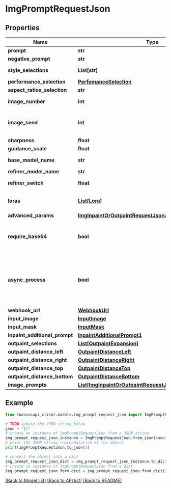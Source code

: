 # ImgPromptRequestJson


## Properties

Name | Type | Description | Notes
------------ | ------------- | ------------- | -------------
**prompt** | **str** |  | [optional] [default to '']
**negative_prompt** | **str** |  | [optional] [default to '']
**style_selections** | **List[str]** |  | [optional] [default to [Fooocus V2, Fooocus Enhance, Fooocus Sharp]]
**performance_selection** | [**PerfomanceSelection**](PerfomanceSelection.md) |  | [optional] 
**aspect_ratios_selection** | **str** |  | [optional] [default to '1152*896']
**image_number** | **int** | Image number | [optional] [default to 1]
**image_seed** | **int** | Seed to generate image, -1 for random | [optional] [default to -1]
**sharpness** | **float** |  | [optional] [default to 2.0]
**guidance_scale** | **float** |  | [optional] [default to 4.0]
**base_model_name** | **str** |  | [optional] [default to 'juggernautXL_version6Rundiffusion.safetensors']
**refiner_model_name** | **str** |  | [optional] [default to 'None']
**refiner_switch** | **float** | Refiner Switch At | [optional] [default to 0.5]
**loras** | [**List[Lora]**](Lora.md) |  | [optional] [default to [{model_name=sd_xl_offset_example-lora_1.0.safetensors, weight=0.1}]]
**advanced_params** | [**ImgInpaintOrOutpaintRequestJsonAdvancedParams**](ImgInpaintOrOutpaintRequestJsonAdvancedParams.md) |  | [optional] 
**require_base64** | **bool** | Return base64 data of generated image | [optional] [default to False]
**async_process** | **bool** | Set to true will run async and return job info for retrieve generataion result later | [optional] [default to False]
**webhook_url** | [**WebhookUrl**](WebhookUrl.md) |  | [optional] 
**input_image** | [**InputImage**](InputImage.md) |  | [optional] 
**input_mask** | [**InputMask**](InputMask.md) |  | [optional] 
**inpaint_additional_prompt** | [**InpaintAdditionalPrompt1**](InpaintAdditionalPrompt1.md) |  | [optional] 
**outpaint_selections** | [**List[OutpaintExpansion]**](OutpaintExpansion.md) |  | [optional] [default to []]
**outpaint_distance_left** | [**OutpaintDistanceLeft**](OutpaintDistanceLeft.md) |  | [optional] 
**outpaint_distance_right** | [**OutpaintDistanceRight**](OutpaintDistanceRight.md) |  | [optional] 
**outpaint_distance_top** | [**OutpaintDistanceTop**](OutpaintDistanceTop.md) |  | [optional] 
**outpaint_distance_bottom** | [**OutpaintDistanceBottom**](OutpaintDistanceBottom.md) |  | [optional] 
**image_prompts** | [**List[ImgInpaintOrOutpaintRequestJsonImagePromptsInner]**](ImgInpaintOrOutpaintRequestJsonImagePromptsInner.md) |  | 

## Example

```python
from fooocusapi_client.models.img_prompt_request_json import ImgPromptRequestJson

# TODO update the JSON string below
json = "{}"
# create an instance of ImgPromptRequestJson from a JSON string
img_prompt_request_json_instance = ImgPromptRequestJson.from_json(json)
# print the JSON string representation of the object
print(ImgPromptRequestJson.to_json())

# convert the object into a dict
img_prompt_request_json_dict = img_prompt_request_json_instance.to_dict()
# create an instance of ImgPromptRequestJson from a dict
img_prompt_request_json_form_dict = img_prompt_request_json.from_dict(img_prompt_request_json_dict)
```
[[Back to Model list]](../README.md#documentation-for-models) [[Back to API list]](../README.md#documentation-for-api-endpoints) [[Back to README]](../README.md)



